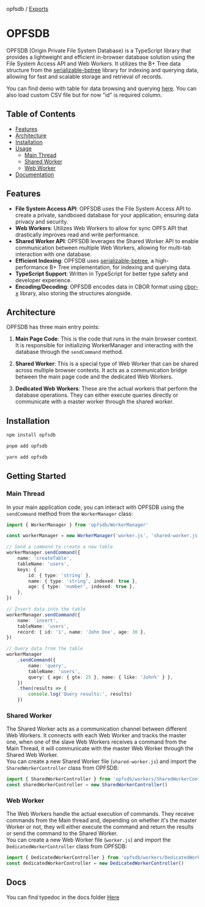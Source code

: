 opfsdb / [Exports](modules.md)

# OPFSDB

OPFSDB (Origin Private File System Database) is a TypeScript library that provides a lightweight and efficient in-browser database solution using the File System Access API and Web Workers. It utilizes the B+ Tree data structure from the [serializable-bptree](https://github.com/izure1/serializable-bptree) library for indexing and querying data, allowing for fast and scalable storage and retrieval of records.

You can find demo with table for data browsing and querying [here](https://sliterok.github.io/opfs-demo/). You can also load custom CSV file but for now "id" is required column.

## Table of Contents

-   [Features](#features)
-   [Architecture](#architecture)
-   [Installation](#installation)
-   [Usage](#usage)
    -   [Main Thread](#main-thread)
    -   [Shared Worker](#shared-worker)
    -   [Web Worker](#web-worker)
-   [Documentation](#docs)

## Features

-   **File System Access API**: OPFSDB uses the File System Access API to create a private, sandboxed database for your application, ensuring data privacy and security.
-   **Web Workers**: Utilizes Web Workers to allow for sync OPFS API that drastically improves read and write performance.
-   **Shared Worker API**: OPFSDB leverages the Shared Worker API to enable communication between multiple Web Workers, allowing for multi-tab interaction with one database.
-   **Efficient Indexing**: OPFSDB uses [serializable-bptree](https://github.com/izure1/serializable-bptree), a high-performance B+ Tree implementation, for indexing and querying data.
-   **TypeScript Support**: Written in TypeScript for better type safety and developer experience.
-   **Encoding/Decoding**: OPFSDB encodes data in CBOR format using [cbor-x](https://github.com/kriszyp/cbor-x) library, also storing the structures alongside.

## Architecture

OPFSDB has three main entry points:

1. **Main Page Code**: This is the code that runs in the main browser context. It is responsible for initializing WorkerManager and interacting with the database through the `sendCommand` method.

2. **Shared Worker**: This is a special type of Web Worker that can be shared across multiple browser contexts. It acts as a communication bridge between the main page code and the dedicated Web Workers.

3. **Dedicated Web Workers**: These are the actual workers that perform the database operations. They can either execute queries directly or communicate with a master worker through the shared worker.

## Installation

```bash
npm install opfsdb
```

```bash
pnpm add opfsdb
```

```bash
yarn add opfsdb
```

## Getting Started

### Main Thread

In your main application code, you can interact with OPFSDB using the `sendCommand` method from the `WorkerManager` class:

```typescript
import { WorkerManager } from 'opfsdb/WorkerManager'

const workerManager = new WorkerManager('worker.js', 'shared-worker.js')

// Send a command to create a new table
workerManager.sendCommand({
	name: 'createTable',
	tableName: 'users',
	keys: {
		id: { type: 'string' },
		name: { type: 'string', indexed: true },
		age: { type: 'number', indexed: true },
	},
})

// Insert data into the table
workerManager.sendCommand({
	name: 'insert',
	tableName: 'users',
	record: { id: '1', name: 'John Doe', age: 30 },
})

// Query data from the table
workerManager
	.sendCommand({
		name: 'query',
		tableName: 'users',
		query: { age: { gte: 25 }, name: { like: 'John%' } },
	})
	.then(results => {
		console.log('Query results:', results)
	})
```

### Shared Worker

The Shared Worker acts as a communication channel between different Web Workers. It connects with each Web Worker and tracks the master one, when one of the slave Web Workers receives a command from the Main Thread, it will communicate with the master Web Worker through the Shared Web Worker.  
You can create a new Shared Worker file (`shared-worker.js`) and import the `SharedWorkerController` class from OPFSDB:

```javascript
import { SharedWorkerController } from 'opfsdb/workers/SharedWorkerController'
const sharedWorkerController = new SharedWorkerController()
```

### Web Worker

The Web Workers handle the actual execution of commands. They receive commands from the Main thread and, depending on whether it's the master Worker or not, they will either execute the command and return the results or send the command to the Shared Worker.  
You can create a new Web Worker file (`worker.js`) and import the `DedicatedWorkerController` class from OPFSDB:

```javascript
import { DedicatedWorkerController } from 'opfsdb/workers/DedicatedWorkerController'
const dedicatedWorkerController = new DedicatedWorkerController()
```

## Docs

You can find typedoc in the docs folder [Here](/docs/modules.md)
